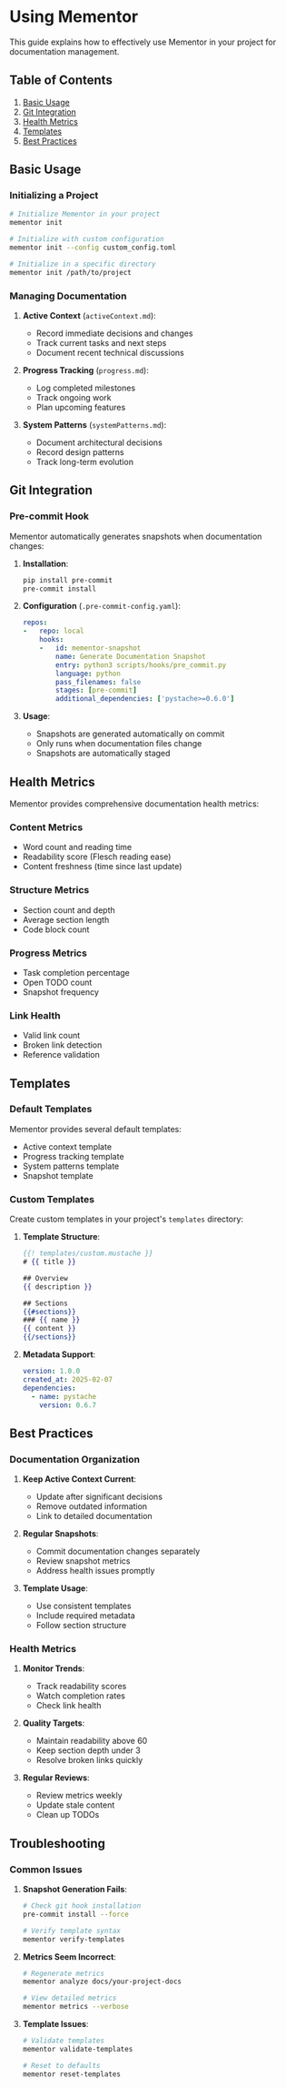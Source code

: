 # Using Mementor

This guide explains how to effectively use Mementor in your project for documentation management.

## Table of Contents
1. [Basic Usage](#basic-usage)
2. [Git Integration](#git-integration)
3. [Health Metrics](#health-metrics)
4. [Templates](#templates)
5. [Best Practices](#best-practices)

## Basic Usage

### Initializing a Project

```bash
# Initialize Mementor in your project
mementor init

# Initialize with custom configuration
mementor init --config custom_config.toml

# Initialize in a specific directory
mementor init /path/to/project
```

### Managing Documentation

1. **Active Context** (`activeContext.md`):
   - Record immediate decisions and changes
   - Track current tasks and next steps
   - Document recent technical discussions

2. **Progress Tracking** (`progress.md`):
   - Log completed milestones
   - Track ongoing work
   - Plan upcoming features

3. **System Patterns** (`systemPatterns.md`):
   - Document architectural decisions
   - Record design patterns
   - Track long-term evolution

## Git Integration

### Pre-commit Hook

Mementor automatically generates snapshots when documentation changes:

1. **Installation**:
   ```bash
   pip install pre-commit
   pre-commit install
   ```

2. **Configuration** (`.pre-commit-config.yaml`):
   ```yaml
   repos:
   -   repo: local
       hooks:
       -   id: mementor-snapshot
           name: Generate Documentation Snapshot
           entry: python3 scripts/hooks/pre_commit.py
           language: python
           pass_filenames: false
           stages: [pre-commit]
           additional_dependencies: ['pystache>=0.6.0']
   ```

3. **Usage**:
   - Snapshots are generated automatically on commit
   - Only runs when documentation files change
   - Snapshots are automatically staged

## Health Metrics

Mementor provides comprehensive documentation health metrics:

### Content Metrics
- Word count and reading time
- Readability score (Flesch reading ease)
- Content freshness (time since last update)

### Structure Metrics
- Section count and depth
- Average section length
- Code block count

### Progress Metrics
- Task completion percentage
- Open TODO count
- Snapshot frequency

### Link Health
- Valid link count
- Broken link detection
- Reference validation

## Templates

### Default Templates
Mementor provides several default templates:
- Active context template
- Progress tracking template
- System patterns template
- Snapshot template

### Custom Templates
Create custom templates in your project's `templates` directory:

1. **Template Structure**:
   ```mustache
   {{! templates/custom.mustache }}
   # {{ title }}

   ## Overview
   {{ description }}

   ## Sections
   {{#sections}}
   ### {{ name }}
   {{ content }}
   {{/sections}}
   ```

2. **Metadata Support**:
   ```yaml
   version: 1.0.0
   created_at: 2025-02-07
   dependencies:
     - name: pystache
       version: 0.6.7
   ```

## Best Practices

### Documentation Organization
1. **Keep Active Context Current**:
   - Update after significant decisions
   - Remove outdated information
   - Link to detailed documentation

2. **Regular Snapshots**:
   - Commit documentation changes separately
   - Review snapshot metrics
   - Address health issues promptly

3. **Template Usage**:
   - Use consistent templates
   - Include required metadata
   - Follow section structure

### Health Metrics
1. **Monitor Trends**:
   - Track readability scores
   - Watch completion rates
   - Check link health

2. **Quality Targets**:
   - Maintain readability above 60
   - Keep section depth under 3
   - Resolve broken links quickly

3. **Regular Reviews**:
   - Review metrics weekly
   - Update stale content
   - Clean up TODOs

## Troubleshooting

### Common Issues

1. **Snapshot Generation Fails**:
   ```bash
   # Check git hook installation
   pre-commit install --force
   
   # Verify template syntax
   mementor verify-templates
   ```

2. **Metrics Seem Incorrect**:
   ```bash
   # Regenerate metrics
   mementor analyze docs/your-project-docs
   
   # View detailed metrics
   mementor metrics --verbose
   ```

3. **Template Issues**:
   ```bash
   # Validate templates
   mementor validate-templates
   
   # Reset to defaults
   mementor reset-templates
   ```
